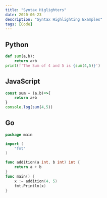 ```yaml
---
title: "Syntax Higlighters"
date: 2020-06-23
description: "Syntax Highlighting Examples"
tags: [Code]
---
```

## Python

```py
def sum(a,b):
    return a+b
print(f'The Sum of 4 and 5 is {sum(4,5)}')
```

## JavaScript

```js
const sum = (a,b)=>{
    return a+b
}
console.log(sum(4,5))
```

## Go

```go
package main

import (
	"fmt"
)

func addition(a int, b int) int {
	return a + b
}
func main() {
	x := addition(4, 5)
	fmt.Println(x)
}
```
